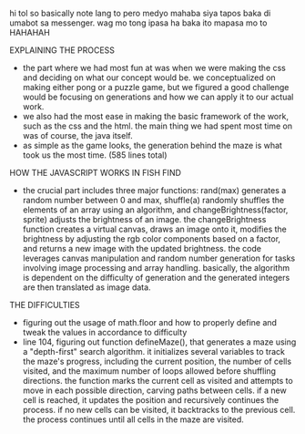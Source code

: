 hi tol so basically note lang to pero medyo mahaba siya tapos baka di umabot sa messenger. wag mo tong ipasa ha baka ito mapasa mo to HAHAHAH


EXPLAINING THE PROCESS 
- the part where we had most fun at was when we were making the css and deciding on what our concept would be. we conceptualized on making either pong or a puzzle game, but we figured a good challenge would be focusing on generations and how we can apply it to our actual work.
- we also had the most ease in making the basic framework of the work, such as the css and the html. the main thing we had spent most time on was of course, the java itself.
- as simple as the game looks, the generation behind the maze is what took us the most time. (585 lines total) 


HOW THE JAVASCRIPT WORKS IN FISH FIND
-  the crucial part includes three major functions: rand(max) generates a random number between 0 and max, shuffle(a) randomly shuffles the elements of an array using an algorithm, and changeBrightness(factor, sprite) adjusts the brightness of an image. the changeBrightness function creates a virtual canvas, draws an image onto it, modifies the brightness by adjusting the rgb color components based on a factor, and returns a new image with the updated brightness. the code leverages canvas manipulation and random number generation for tasks involving image processing and array handling. basically, the algorithm is dependent on the difficulty of generation and the generated integers are then translated as image data. 


THE DIFFICULTIES
- figuring out the usage of math.floor and how to properly define and tweak the values in accordance to difficulty
-  line 104, figuring out function defineMaze(), that generates a maze using a "depth-first" search algorithm. it initializes several variables to track the maze's progress, including the current position, the number of cells visited, and the maximum number of loops allowed before shuffling directions. the function marks the current cell as visited and attempts to move in each possible direction, carving paths between cells. if a new cell is reached, it updates the position and recursively continues the process. if no new cells can be visited, it backtracks to the previous cell. the process continues until all cells in the maze are visited.
